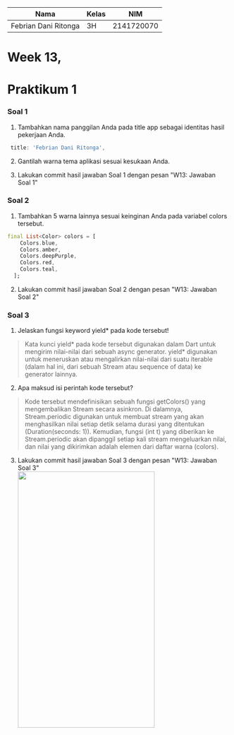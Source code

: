 | Nama | Kelas | NIM |
| ---- | ---- | ---- |
| Febrian Dani Ritonga | 3H | 2141720070|

# Week 13,
# Praktikum 1
### Soal 1
1. Tambahkan nama panggilan Anda pada title app sebagai identitas hasil pekerjaan Anda.
```dart
 title: 'Febrian Dani Ritonga',
```
2. Gantilah warna tema aplikasi sesuai kesukaan Anda.

3. Lakukan commit hasil jawaban Soal 1 dengan pesan "W13: Jawaban Soal 1"
### Soal 2
1. Tambahkan 5 warna lainnya sesuai keinginan Anda pada variabel colors tersebut.
```dart
final List<Color> colors = [
    Colors.blue,
    Colors.amber,
    Colors.deepPurple,
    Colors.red,
    Colors.teal,
  ];
```

2. Lakukan commit hasil jawaban Soal 2 dengan pesan "W13: Jawaban Soal 2"

### Soal 3
1. Jelaskan fungsi keyword yield* pada kode tersebut!
> Kata kunci yield* pada kode tersebut digunakan dalam Dart untuk mengirim nilai-nilai dari sebuah async generator. yield* digunakan untuk meneruskan atau mengalirkan nilai-nilai dari suatu iterable (dalam hal ini, dari sebuah Stream atau sequence of data) ke generator lainnya.
2. Apa maksud isi perintah kode tersebut?
> Kode tersebut mendefinisikan sebuah fungsi getColors() yang mengembalikan Stream<Color> secara asinkron. Di dalamnya, Stream.periodic digunakan untuk membuat stream yang akan menghasilkan nilai setiap detik selama durasi yang ditentukan (Duration(seconds: 1)). Kemudian, fungsi (int t) yang diberikan ke Stream.periodic akan dipanggil setiap kali stream mengeluarkan nilai, dan nilai yang dikirimkan adalah elemen dari daftar warna (colors).
3. Lakukan commit hasil jawaban Soal 3 dengan pesan "W13: Jawaban Soal 3" <br>
<img src="https://github.com/daniertg/2141720070-mobile-2023/assets/87335182/e1accc7d-179f-4016-938d-3e857f373af4" width="310" height="580"><br>